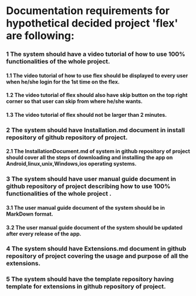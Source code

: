 # Documentation requirements for hypothetical decided project 'flex' are following:
### 1 The system should have a video tutorial of how to use 100% functionalities of the whole project.    
#### 1.1 The video tutorial of how to use flex should be displayed to every user when he/she login for the 1st time on the flex.  
#### 1.2 The video tutorial of flex should also have skip button on the top right corner so that user can skip from where he/she wants.
#### 1.3 The video tutorial of flex should not be larger than 2 minutes.
### 2 The system should have Installation.md document in install repository of github repository of project.  
#### 2.1 The InstallationDocument.md of system in github repository of project should cover all the steps of downloading and installing the app on Android,linux,unix,Windows,ios operating systems.  
### 3 The system should have user manual guide document in github repository of project describing how to use 100% functionalities of the whole project .  
#### 3.1 The user manual guide document of the system should be in MarkDown format.  
#### 3.2 The user manual guide document of the system should be updated after every release of the app.  

### 4 The system should have Extensions.md document in github repository of project covering the usage and purpose of all the extensions.   
### 5 The system should have the template repository having template for extensions in github repository of project.  

